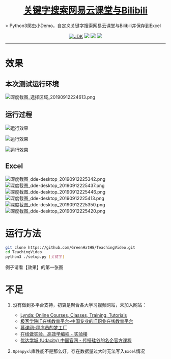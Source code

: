 <h1 align="center"><a href="https://github.com/GreenHatHG/TeachingVideo" target="_blank">关键字搜索网易云课堂与Bilibili</a></h1>
> Python3爬虫小Demo，自定义关键字搜索网易云课堂与Bilibili并保存到Excel

<p align="center">
<a href="#"><img alt="JDK" src="https://img.shields.io/badge/Python-3.7.4-yellow.svg?style=flat-square"/></a>
<img src="https://img.shields.io/badge/BeautifulSoup-4.8.0-green">
<img src="https://img.shields.io/badge/Openpyxl-2.6.3-yellowgreen">
<img src="https://img.shields.io/badge/license-Apache%202.0-blue">
</a>
</p>

------------------------------

# 效果

## 本次测试运行环境

![深度截图_选择区域_20190912224613.png](https://i.loli.net/2019/09/12/R2xlXT3hsK7HFMB.png)

## 运行过程

![运行效果](https://i.loli.net/2019/09/12/SDjIvzWpa4MRQlH.png)

![运行效果](https://i.loli.net/2019/09/12/sRD2SKr1Bv87G3l.png)

![运行效果](https://i.loli.net/2019/09/12/qrRlvG81Q3SaBoO.png)

## Excel

![深度截图_dde-desktop_20190912225342.png](https://i.loli.net/2019/09/12/Lv6gP8ZQcRuDEAz.png)
![深度截图_dde-desktop_20190912225437.png](https://i.loli.net/2019/09/12/Dz7lL8sfZ1ibYoE.png)
![深度截图_dde-desktop_20190912225446.png](https://i.loli.net/2019/09/12/icYHxaDVOPoM7tZ.png)
![深度截图_dde-desktop_20190912225413.png](https://i.loli.net/2019/09/12/I9ERPGXsrBVvNhn.png)
![深度截图_dde-desktop_20190912225350.png](https://i.loli.net/2019/09/12/qy2DHicMrhnEdSQ.png)
![深度截图_dde-desktop_20190912225420.png](https://i.loli.net/2019/09/12/vVHNfGS4Xl9Ecku.png)

# 运行方法

```sh
git clone https://github.com/GreenHatHG/TeachingVideo.git
cd TeachingVideo
python3 ./setup.py [关键字]
```

例子请看【效果】的第一张图

# 不足

1. 没有做到多平台支持，初衷是聚合各大学习视频网站，未加入网站：
   - [Lynda: Online Courses, Classes, Training, Tutorials](https://www.lynda.com/)
   - [极客学院IT在线教育平台-中国专业的IT职业在线教育平台](http://www.jikexueyuan.com/)
   - [慕课网-程序员的梦工厂](https://www.imooc.com/)
   - [在线做实验，高效学编程 - 实验楼](https://www.shiyanlou.com/)
   - [优达学城 (Udacity) 中国官网 - 传授硅谷的名企官方课程](https://cn.udacity.com/)

2. `Openpyxl`库性能不是那么好，存在数据量过大时无法写入`Excel`情况